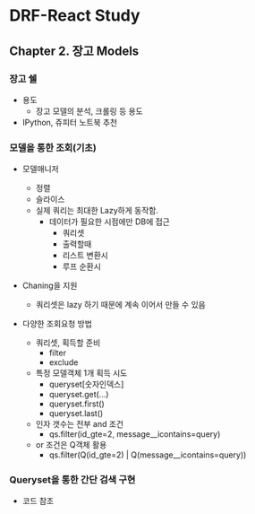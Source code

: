 # DRF-React Study

## Chapter 2. 장고 Models

### 장고 쉘

- 용도
  - 장고 모델의 분석, 크롤링 등 용도
- IPython, 쥬피터 노트북 추천

### 모델을 통한 조회(기초)

- 모델매니저
  - 정렬
  - 슬라이스
  - 실제 쿼리는 최대한 Lazy하게 동작함.
    - 데이터가 필요한 시점에만 DB에 접근
      - 쿼리셋
      - 출력할때
      - 리스트 변환시
      - 루프 순환시

- Chaning을 지원
  - 쿼리셋은 lazy 하기 때문에 계속 이어서 만들 수 있음

- 다양한 조회요청 방법
  - 쿼리셋, 획득할 준비
    - filter
    - exclude
  - 특정 모델객체 1개 획득 시도
    - queryset[숫자인덱스]
    - queryset.get(...)
    - queryset.first()
    - queryset.last()
  - 인자 갯수는 전부 and 조건
    - qs.filter(id_gte=2, message__icontains=query)
  - or 조건은 Q객체 활용
    - qs.filter(Q(id_gte=2) | Q(message__icontains=query))

### Queryset을 통한 간단 검색 구현

- 코드 참조